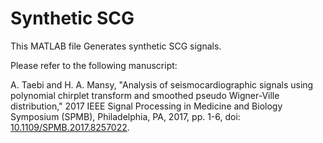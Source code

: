 # Synthetic SCG
This MATLAB file Generates synthetic SCG signals.

Please refer to the following manuscript:

A. Taebi and H. A. Mansy, "Analysis of seismocardiographic signals using polynomial chirplet transform and smoothed pseudo Wigner-Ville distribution," 2017 IEEE Signal Processing in Medicine and Biology Symposium (SPMB), Philadelphia, PA, 2017, pp. 1-6, doi: [10.1109/SPMB.2017.8257022](https://doi.org/10.1109/SPMB.2017.8257022).
